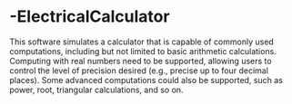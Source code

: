 # -ElectricalCalculator
This software simulates a calculator that is capable of commonly used computations, including
but not limited to basic arithmetic calculations. Computing with real numbers need to be
supported, allowing users to control the level of precision desired (e.g., precise up to four
decimal places). Some advanced computations could also be supported, such as power, root,
triangular calculations, and so on.
